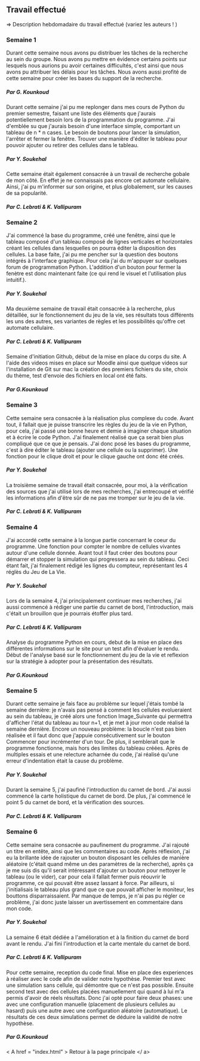 ## Travail effectué 

=> Description hebdomadaire du travail effectué (variez les auteurs    ! )          
### Semaine 1

Durant cette semaine nous avons pu distribuer les tâches de la recherche au sein du groupe. Nous avons pu mettre en évidence certains points sur lesquels nous aurions pu avoir certaines difficultés, c'est ainsi que nous avons pu attribuer les délais pour les tâches. Nous avons aussi profité de cette semaine pour créer les bases du support de la recherche.

##### Par G. Kounkoud

Durant cette semaine j'ai pu me replonger dans mes cours de Python du premier semestre, faisant une liste des éléments que j'aurais potentiellement besoin lors de la programmation du programme. J'ai d'emblée su que j'aurais besoin d'une interface simple, comportant un tableau de n * n cases. Le besoin de boutons pour lancer la simulation, l'arrêter et fermer la fenêtre.
Trouver une manière d'éditer le tableau pour pouvoir ajouter ou retirer des cellules dans le tableau.

##### Par Y. Soukehal

Cette semaine était également consacrée à un travail de recherche gobale de mon côté. En effet je ne connaissais pas encore cet automate cellulaire. Ainsi, j'ai pu m'informer sur son origine, et plus globalement, sur les causes de sa popularité.

##### Par C. Lebrati & K. Vallipuram

### Semaine 2

J'ai commencé la base du programme, créé une fenêtre, ainsi que le tableau composé d'un tableau composé de lignes verticales et horizontales créant les cellules dans lesquelles on pourra éditer la disposition des cellules.
La base faite, j'ai pu me pencher sur la question des boutons intégrés à l'interface graphique. Pour cela j'ai du m'appuyer sur quelques forum de programmation Python.
L'addition d'un bouton pour fermer la fenètre est donc maintenant faite (ce qui rend le visuel et l'utilisation plus intuitif.).

##### Par Y. Soukehal

Ma deuxième semaine de travail était consacrée à la recherche, plus détaillée, sur le fonctionnement du jeu de la vie, ses résultats tous différents les uns des autres, ses variantes de règles et les possibilités qu'offre cet automate cellulaire.

##### Par C. Lebrati & K. Vallipuram

Semaine d'initiation Github, début de la mise en place du corps du site. A l'aide des videos mises en place sur Moodle ainsi que quelque videos sur l'installation de Git sur mac la création des premiers fichiers du site, choix du thème, test d'envoie des fichiers en local ont été faits.

##### Par G.Kounkoud

### Semaine 3

Cette semaine sera consacrée à la réalisation plus complexe du code. Avant tout, il fallait que je puisse transcrire les règles du jeu de la vie en Python, pour cela, j'ai passé une bonne heure et demie à imaginer chaque situation et à écrire le code Python. J'ai finalement réalisé que ça serait bien plus compliqué que ce que je pensais.
J'ai donc posé les bases du programme, c'est à dire éditer le tableau (ajouter une cellule ou la supprimer). Une fonction pour le clique droit et pour le clique gauche ont donc été créés.

##### Par Y. Soukehal

La troisième semaine de travail était consacrée, pour moi, à la vérification des sources que j'ai utilisé lors de mes recherches, j'ai entrecoupé et vérifié les informations afin d'être sûr de ne pas me tromper sur le jeu de la vie.

##### Par C. Lebrati & K. Vallipuram

### Semaine 4

J'ai accordé cette semaine à la longue partie concernant le coeur du programme. Une fonction pour compter le nombre de cellules vivantes autour d'une cellule donnée. Avant tout il faut créer des boutons pour démarrer et stopper la simulation qui progressera au sein du tableau. Ceci étant fait, j'ai finalement rédigé les lignes du compteur, représentant les 4 réglès du Jeu de La Vie.

##### Par Y. Soukehal

Lors de la semaine 4, j'ai principalement continuer mes recherches, j'ai aussi commencé à rédiger une partie du carnet de bord, l'introduction, mais c'était un brouillon que je pourrais étoffer plus tard.

##### Par C. Lebrati & K. Vallipuram

Analyse du programme Python en cours, debut de la mise en place des différentes informations sur le site pour un test afin d'évaluer le rendu. Début de l'analyse basé sur le fonctionnement du jeu de la vie et reflexion sur la stratégie à adopter pour la présentation des résultats.

##### Par G.Kounkoud

### Semaine 5

Durant cette semaine je fais face au problème sur lequel j'étais tombé la semaine dernière: je n'avais pas pensé à comment
les cellules evolueraient au sein du tableau, je créé alors une fonction Image_Suivante qui permettra d'afficher l'état du tableau au tour n+1, et je met à jour mon code réalisé la semaine dernière.
Encore un nouveau problème: la boucle n'est pas bien réalisée et il faut donc que j'appuie consécutivement sur le bouton Commencer pour incrémenter d'un tour. De plus, il semblerait que le programme fonctionne, mais hors des limites du tableau créées.
Après de multiples essais et une relecture acharnée du code, j'ai réalisé qu'une erreur d'indentation était la cause du problème.

##### Par Y. Soukehal

Durant la semaine 5, j'ai paufiné l'introduction du carnet de bord. J'ai aussi commencé la carte holistique du carnet de bord. De plus, j'ai commencé le point 5 du carnet de bord, et la vérification des sources.

##### Par C. Lebrati & K. Vallipuram

### Semaine 6

Cette semaine sera consacrée au paufinement du programme. J'ai rajouté un titre en entête, ainsi que les commentaires au code.
Après réflexion, j'ai eu la brillante idée de rajouter un bouton disposant les cellules de manière aléatoire (c'était quand même un des paramètres de la recherche), après ça je me suis dis qu'il serait intéressant d'ajouter un bouton pour nettoyer le tableau (ou le vider), car pour cela il fallait fermer puis réouvrir le programme, ce qui pouvait être assez lassant à force.
Par ailleurs, si j'initialisais le tableau plus grand que ce que pouvait afficher le moniteur, les bouttons disparraissaient. Par manque de temps, je n'ai pas pu régler ce problème, j'ai donc juste laisser un avertissement en commentaire dans mon code.

##### Par Y. Soukehal
 
La semaine 6 était dédiée a l'amélioration et à la finition du carnet de bord avant le rendu. J'ai fini l'introduction et la carte mentale du carnet de bord.

##### Par C. Lebrati & K. Vallipuram

Pour cette semaine, reception du code final. Mise en place des experiences à réaliser avec le code afin de valider notre hypothèse. Premier test avec une simulation sans cellule, qui démontre que ce n'est pas possible. Ensuite second test avec des cellules placées manuellement qui quand à lui m'a permis d'avoir de réels résultats. Donc j'ai opté pour faire deux phases: une avec une configuration manuelle (placement de plusieurs cellules au hasard) puis une autre avec une configuration aléatoire (automatique). Le résultats de ces deux simulations permet de déduire la validité de notre hypothèse.

##### Par G.Kounkoud

< A  href = "index.html" > Retour à la page principale </ a>
